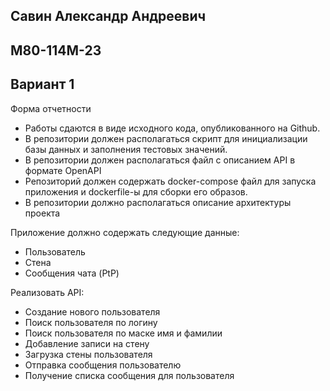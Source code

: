 ## Савин Александр Андреевич  
## М80-114М-23  

## Вариант 1  

Форма отчетности
 - Работы сдаются в виде исходного кода, опубликованного на Github.
 - В репозитории должен располагаться скрипт для инициализации базы данных и заполнения тестовых значений. 
 - В репозитории должен располагаться файл c описанием API в формате OpenAPI
 - Репозиторий должен содержать docker-compose файл для запуска приложения и dockerfile-ы для сборки его образов. 
 - В репозитории должно располагаться описание архитектуры проекта

Приложение должно содержать следующие данные:  
 - Пользователь
  - Стена 
  - Сообщения чата (PtP)  

Реализовать API:
 - Создание нового пользователя 
 - Поиск пользователя по логину
 - Поиск пользователя по маске имя и фамилии
 - Добавление записи на стену
 - Загрузка стены пользователя
 - Отправка сообщения пользователю
 - Получение списка сообщения для пользователя